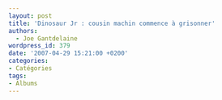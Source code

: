 ```yaml
---
layout: post
title: 'Dinosaur Jr : cousin machin commence à grisonner'
authors:
  - Joe Gantdelaine
wordpress_id: 379
date: '2007-04-29 15:21:00 +0200'
categories:
- Catégories
tags:
- Albums
---
```

<object width="480" height="385"><param name="movie" value="http://www.youtube.com/v/OJI7tVDO2QA&hl=fr_FR&fs=1&"></param><param name="allowFullScreen" value="true"></param><param name="allowscriptaccess" value="always"></param><embed src="http://www.youtube.com/v/OJI7tVDO2QA&hl=fr_FR&fs=1&" type="application/x-shockwave-flash" allowscriptaccess="always" allowfullscreen="true" width="480" height="385"></embed></object>
